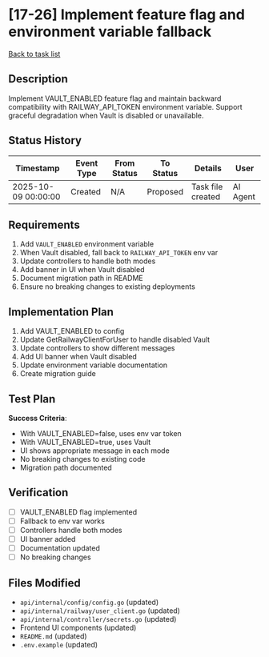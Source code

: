 # [17-26] Implement feature flag and environment variable fallback

[Back to task list](./tasks.md)

## Description

Implement VAULT_ENABLED feature flag and maintain backward compatibility with RAILWAY_API_TOKEN environment variable. Support graceful degradation when Vault is disabled or unavailable.

## Status History

| Timestamp | Event Type | From Status | To Status | Details | User |
|-----------|------------|-------------|-----------|---------|------|
| 2025-10-09 00:00:00 | Created | N/A | Proposed | Task file created | AI Agent |

## Requirements

1. Add `VAULT_ENABLED` environment variable
2. When Vault disabled, fall back to `RAILWAY_API_TOKEN` env var
3. Update controllers to handle both modes
4. Add banner in UI when Vault disabled
5. Document migration path in README
6. Ensure no breaking changes to existing deployments

## Implementation Plan

1. Add VAULT_ENABLED to config
2. Update GetRailwayClientForUser to handle disabled Vault
3. Update controllers to show different messages
4. Add UI banner when Vault disabled
5. Update environment variable documentation
6. Create migration guide

## Test Plan

**Success Criteria**:
- With VAULT_ENABLED=false, uses env var token
- With VAULT_ENABLED=true, uses Vault
- UI shows appropriate message in each mode
- No breaking changes to existing code
- Migration path documented

## Verification

- [ ] VAULT_ENABLED flag implemented
- [ ] Fallback to env var works
- [ ] Controllers handle both modes
- [ ] UI banner added
- [ ] Documentation updated
- [ ] No breaking changes

## Files Modified

- `api/internal/config/config.go` (updated)
- `api/internal/railway/user_client.go` (updated)
- `api/internal/controller/secrets.go` (updated)
- Frontend UI components (updated)
- `README.md` (updated)
- `.env.example` (updated)

